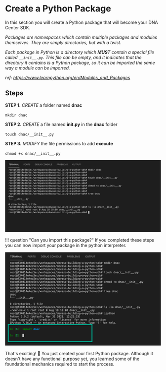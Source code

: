 # Create a Python Package

In this section you will create a Python package that will become your DNA Center SDK. 

*Packages are namespaces which contain multiple packages and modules themselves. They are simply directories, but with a twist.*

*Each package in Python is a directory which **MUST** contain a special file called `__init__.py`. This file can be empty, and it indicates that the directory it contains is a Python package, so it can be imported the same way a module can be imported.*

*ref: https://www.learnpython.org/en/Modules_and_Packages*

## Steps

**STEP 1.** *CREATE* a folder named **dnac**

`mkdir dnac`

**STEP 2.** *CREATE* a file named **__init__.py** in the **dnac** folder

`touch dnac/__init__.py`

**STEP 3.** *MODIFY* the file permissions to add **execute**

`chmod +x dnac/__init__.py`

![](_images/create_python_package.png)

!!! question "Can you import this package?"
    If you completed these steps you can now import your package in the python interpreter.

![image-20210818140324232](_images/python_dnac_import.png)

That's exciting! :tada: You just created your first Python package.  Although it doesn't have any functional purpose yet, you learned some of the foundational mechanics required to start the process.
